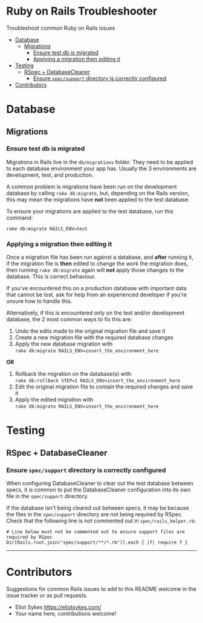 # Ruby on Rails Troubleshooter

Troubleshoot common Ruby on Rails issues

<!-- MarkdownTOC depth=0 autolink=true bracket=round -->

- [Database](#database)
  - [Migrations](#migrations)
    - [Ensure test db is migrated](#ensure-test-db-is-migrated)
    - [Applying a migration then editing it](#applying-a-migration-then-editing-it)
- [Testing](#testing)
  - [RSpec + DatabaseCleaner](#rspec--databasecleaner)
    - [Ensure `spec/support` directory is correctly configured](#ensure-specsupport-directory-is-correctly-configured)
- [Contributors](#contributors)

<!-- /MarkdownTOC -->


# Database

## Migrations

### Ensure test db is migrated

Migrations in Rails live in the `db/migrations` folder. They need to be applied to each database environment your app has. Usually the 3 environments are development, test, and production.

A common problem is migrations have been run on the development database by calling `rake db:migrate`, but, depending on the Rails version, this may mean the migrations have **not** been applied to the test database.

To ensure your migrations are applied to the test database, run this command:

```
rake db:migrate RAILS_ENV=test
```

### Applying a migration then editing it 

Once a migration file has been run against a database, and **after** running it, if the migration file is **then** edited to change the work the migration does, then running `rake db:migrate` again will **not** apply those changes to the database. This is correct behaviour.

If you've encountered this on a production database with important data that cannot be lost, ask for help from an experienced developer if you're unsure how to handle this.

Alternatively, if this is encountered only on the test and/or development database, the 2 most common ways to fix this are:

1. Undo the edits made to the original migration file and save it
2. Create a new migration file with the required database changes
3. Apply the new database migration with  
`rake db:migrate RAILS_ENV=insert_the_environment_here`

**OR**

1. Rollback the migration on the database(s) with  
`rake db:rollback STEP=1 RAILS_ENV=insert_the_environment_here`
2. Edit the original migration file to contain the required changes and save it
3. Apply the edited migration with  
`rake db:migrate RAILS_ENV=insert_the_environment_here`


# Testing

## RSpec + DatabaseCleaner

### Ensure `spec/support` directory is correctly configured

When configuring DatabaseCleaner to clear out the test database between specs, it is common to put the DatabaseCleaner configuration into its own file in the `spec/support` directory.

If the database isn't being cleared out between specs, it may be because the files in the `spec/support` directory are not being required by RSpec. Check that the following line is not commented out in `spec/rails_helper.rb`:

```
# Line below must not be commented out to ensure support files are required by RSpec
Dir[Rails.root.join("spec/support/**/*.rb")].each { |f| require f }
```

---

# Contributors

Suggestions for common Rails issues to add to this README welcome in the issue tracker or as pull requests.

- Eliot Sykes https://eliotsykes.com/
- Your name here, contributions welcome!

